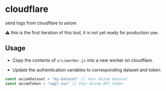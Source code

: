 # cloudflare

send logs from cloudflare to axiom

:warning: this is the first iteration of this tool, it is not yet ready for production use.

## Usage

- Copy the contents of `src/worker.js` into a new worker on cloudflare.

- Update the authentication variables to corresponding dataset and token:

```ts
const axiomDataset = "my-dataset" // Your Axiom dataset
const axiomToken = "xapt-xxx" // Your Axiom API token
```

